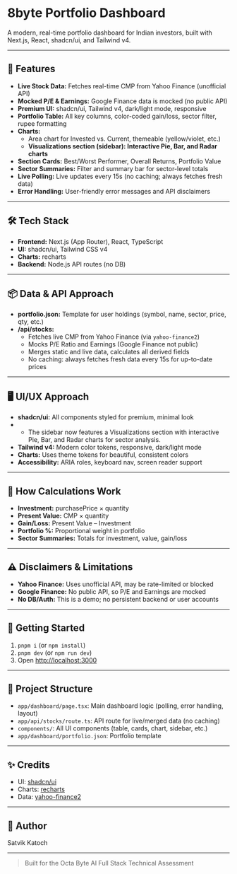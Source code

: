 # 8byte Portfolio Dashboard

A modern, real-time portfolio dashboard for Indian investors, built with Next.js, React, shadcn/ui, and Tailwind v4.

---

## 🚀 Features

- **Live Stock Data:** Fetches real-time CMP from Yahoo Finance (unofficial API)
- **Mocked P/E & Earnings:** Google Finance data is mocked (no public API)
- **Premium UI:** shadcn/ui, Tailwind v4, dark/light mode, responsive
- **Portfolio Table:** All key columns, color-coded gain/loss, sector filter, rupee formatting
- **Charts:**
  - Area chart for Invested vs. Current, themeable (yellow/violet, etc.)
  - **Visualizations section (sidebar): Interactive Pie, Bar, and Radar charts**
- **Section Cards:** Best/Worst Performer, Overall Returns, Portfolio Value
- **Sector Summaries:** Filter and summary bar for sector-level totals
- **Live Polling:** Live updates every 15s (no caching; always fetches fresh data)
- **Error Handling:** User-friendly error messages and API disclaimers

---

## 🛠️ Tech Stack

- **Frontend:** Next.js (App Router), React, TypeScript
- **UI:** shadcn/ui, Tailwind CSS v4
- **Charts:** recharts
- **Backend:** Node.js API routes (no DB)

---

## 📦 Data & API Approach

- **portfolio.json:** Template for user holdings (symbol, name, sector, price, qty, etc.)
- **/api/stocks:**
  - Fetches live CMP from Yahoo Finance (via `yahoo-finance2`)
  - Mocks P/E Ratio and Earnings (Google Finance not public)
  - Merges static and live data, calculates all derived fields
  - No caching: always fetches fresh data every 15s for up-to-date prices

---

## 🖥️ UI/UX Approach

- **shadcn/ui:** All components styled for premium, minimal look
- - The sidebar now features a Visualizations section with interactive Pie, Bar, and Radar charts for sector analysis.
- **Tailwind v4:** Modern color tokens, responsive, dark/light mode
- **Charts:** Uses theme tokens for beautiful, consistent colors
- **Accessibility:** ARIA roles, keyboard nav, screen reader support

---

## 🧮 How Calculations Work

- **Investment:** purchasePrice × quantity
- **Present Value:** CMP × quantity
- **Gain/Loss:** Present Value – Investment
- **Portfolio %:** Proportional weight in portfolio
- **Sector Summaries:** Totals for investment, value, gain/loss

---

## ⚠️ Disclaimers & Limitations

- **Yahoo Finance:** Uses unofficial API, may be rate-limited or blocked
- **Google Finance:** No public API, so P/E and Earnings are mocked
- **No DB/Auth:** This is a demo; no persistent backend or user accounts

---

## 🏁 Getting Started

1. `pnpm i` (or `npm install`)
2. `pnpm dev` (or `npm run dev`)
3. Open [http://localhost:3000](http://localhost:3000)

---

## 📂 Project Structure

- `app/dashboard/page.tsx`: Main dashboard logic (polling, error handling, layout)
- `app/api/stocks/route.ts`: API route for live/merged data (no caching)
- `components/`: All UI components (table, cards, chart, sidebar, etc.)
- `app/dashboard/portfolio.json`: Portfolio template

---

## ✨ Credits

- UI: [shadcn/ui](https://ui.shadcn.com/)
- Charts: [recharts](https://recharts.org/)
- Data: [yahoo-finance2](https://www.npmjs.com/package/yahoo-finance2)

---

## 📝 Author

Satvik Katoch

---

> Built for the Octa Byte AI Full Stack Technical Assessment
